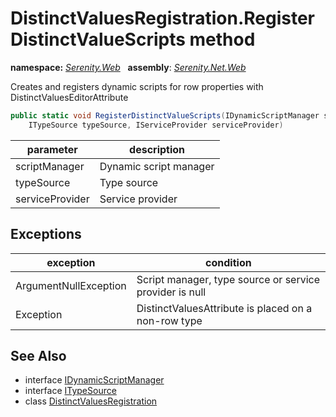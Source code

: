 # DistinctValuesRegistration.RegisterDistinctValueScripts method
**namespace:** *[Serenity.Web](../../README.md#serenity.web-namespace)*   **assembly**: *[Serenity.Net.Web](../../README.md)*

Creates and registers dynamic scripts for row properties with DistinctValuesEditorAttribute

```csharp
public static void RegisterDistinctValueScripts(IDynamicScriptManager scriptManager, 
    ITypeSource typeSource, IServiceProvider serviceProvider)
```

| parameter | description |
| --- | --- |
| scriptManager | Dynamic script manager |
| typeSource | Type source |
| serviceProvider | Service provider |

## Exceptions

| exception | condition |
| --- | --- |
| ArgumentNullException | Script manager, type source or service provider is null |
| Exception | DistinctValuesAttribute is placed on a non-row type |

## See Also

* interface [IDynamicScriptManager](../IDynamicScriptManager.md)
* interface [ITypeSource](../Serenity.Net.Core/../../Serenity.Abstractions/ITypeSource.md)
* class [DistinctValuesRegistration](../DistinctValuesRegistration.md)